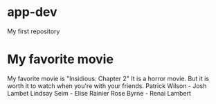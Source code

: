 # app-dev
My first repository
# My favorite movie
My favorite movie is "Insidious: Chapter 2" It is a horror movie. But it is worth it to watch when you're with your friends. 
Patrick Wilson - Josh Lambet
Lindsay Seim - Elise Rainier
Rose Byrne - Renai Lambert
